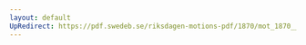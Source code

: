 ```yaml
---
layout: default
UpRedirect: https://pdf.swedeb.se/riksdagen-motions-pdf/1870/mot_1870__ak__00100.pdf
---
```

